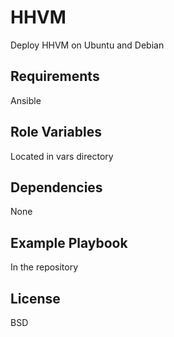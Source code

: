 HHVM
=========

Deploy HHVM on Ubuntu and Debian

Requirements
------------

Ansible

Role Variables
--------------

Located in vars directory

Dependencies
------------

None

Example Playbook
----------------

In the repository

License
-------

BSD
